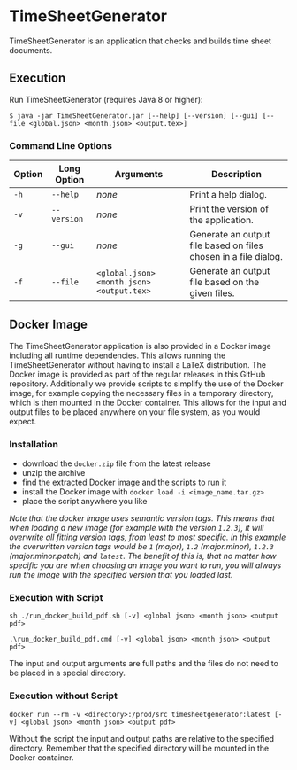 # TimeSheetGenerator

TimeSheetGenerator is an application that checks and builds time sheet documents.

## Execution

Run TimeSheetGenerator (requires Java 8 or higher):

`$ java -jar TimeSheetGenerator.jar [--help] [--version] [--gui] [--file <global.json> <month.json> <output.tex>]`

### Command Line Options

| Option | Long Option | Arguments                               | Description                                                    |
| ------ | ----------- | --------------------------------------- | -------------------------------------------------------------- |
|  `-h`  |  `--help`   | _none_                                  | Print a help dialog.                                           |
|  `-v`  | `--version` | _none_                                  | Print the version of the application.                          |
|  `-g`  |   `--gui`   | _none_                                  | Generate an output file based on files chosen in a file dialog.|
|  `-f`  |  `--file`   |`<global.json> <month.json> <output.tex>`| Generate an output file based on the given files.              |

## Docker Image

The TimeSheetGenerator application is also provided in a Docker image including all runtime dependencies. This allows running the TimeSheetGenerator without having to install a LaTeX distribution. The Docker image is provided as part of the regular releases in this GitHub repository. Additionally we provide scripts to simplify the use of the Docker image, for example copying the necessary files in a temporary directory, which is then mounted in the Docker container. This allows for the input and output files to be placed anywhere on your file system, as you would expect.

### Installation

- download the `docker.zip` file from the latest release
- unzip the archive
- find the extracted Docker image and the scripts to run it
- install the Docker image with `docker load -i <image_name.tar.gz>`
- place the script anywhere you like

*Note that the docker image uses semantic version tags. This means that when loading a new image (for example with the version `1.2.3`), it will overwrite all fitting version tags, from least to most specific. In this example the overwritten version tags would be `1` (major), `1.2` (major.minor), `1.2.3` (major.minor.patch) and `latest`. The benefit of this is, that no matter how specific you are when choosing an image you want to run, you will always run the image with the specified version that you loaded last.*

### Execution with Script

`sh ./run_docker_build_pdf.sh [-v] <global json> <month json> <output pdf>`

`.\run_docker_build_pdf.cmd [-v] <global json> <month json> <output pdf>`

The input and output arguments are full paths and the files do not need to be placed in a special directory.

### Execution without Script

`docker run --rm -v <directory>:/prod/src timesheetgenerator:latest [-v] <global json> <month json> <output pdf>`

Without the script the input and output paths are relative to the specified directory. Remember that the specified directory will be mounted in the Docker container.
